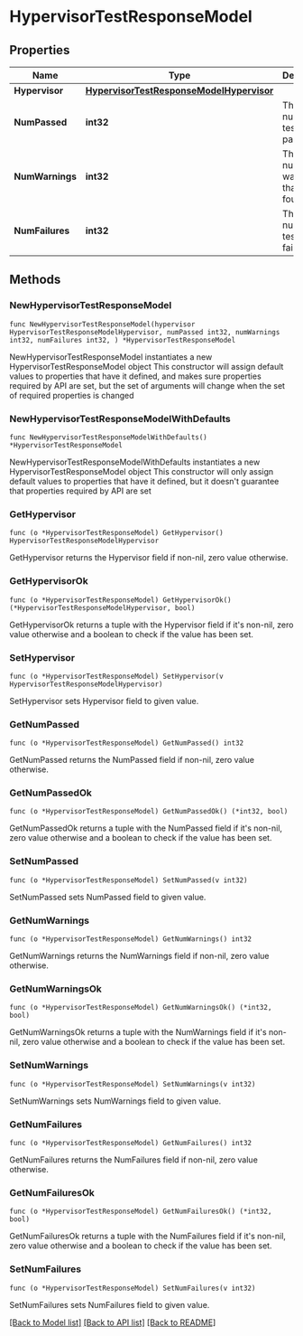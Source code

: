 # HypervisorTestResponseModel

## Properties

Name | Type | Description | Notes
------------ | ------------- | ------------- | -------------
**Hypervisor** | [**HypervisorTestResponseModelHypervisor**](HypervisorTestResponseModelHypervisor.md) |  | 
**NumPassed** | **int32** | The number of tests that passed. | 
**NumWarnings** | **int32** | The number of warnings that were found. | 
**NumFailures** | **int32** | The number of tests that failed. | 

## Methods

### NewHypervisorTestResponseModel

`func NewHypervisorTestResponseModel(hypervisor HypervisorTestResponseModelHypervisor, numPassed int32, numWarnings int32, numFailures int32, ) *HypervisorTestResponseModel`

NewHypervisorTestResponseModel instantiates a new HypervisorTestResponseModel object
This constructor will assign default values to properties that have it defined,
and makes sure properties required by API are set, but the set of arguments
will change when the set of required properties is changed

### NewHypervisorTestResponseModelWithDefaults

`func NewHypervisorTestResponseModelWithDefaults() *HypervisorTestResponseModel`

NewHypervisorTestResponseModelWithDefaults instantiates a new HypervisorTestResponseModel object
This constructor will only assign default values to properties that have it defined,
but it doesn't guarantee that properties required by API are set

### GetHypervisor

`func (o *HypervisorTestResponseModel) GetHypervisor() HypervisorTestResponseModelHypervisor`

GetHypervisor returns the Hypervisor field if non-nil, zero value otherwise.

### GetHypervisorOk

`func (o *HypervisorTestResponseModel) GetHypervisorOk() (*HypervisorTestResponseModelHypervisor, bool)`

GetHypervisorOk returns a tuple with the Hypervisor field if it's non-nil, zero value otherwise
and a boolean to check if the value has been set.

### SetHypervisor

`func (o *HypervisorTestResponseModel) SetHypervisor(v HypervisorTestResponseModelHypervisor)`

SetHypervisor sets Hypervisor field to given value.


### GetNumPassed

`func (o *HypervisorTestResponseModel) GetNumPassed() int32`

GetNumPassed returns the NumPassed field if non-nil, zero value otherwise.

### GetNumPassedOk

`func (o *HypervisorTestResponseModel) GetNumPassedOk() (*int32, bool)`

GetNumPassedOk returns a tuple with the NumPassed field if it's non-nil, zero value otherwise
and a boolean to check if the value has been set.

### SetNumPassed

`func (o *HypervisorTestResponseModel) SetNumPassed(v int32)`

SetNumPassed sets NumPassed field to given value.


### GetNumWarnings

`func (o *HypervisorTestResponseModel) GetNumWarnings() int32`

GetNumWarnings returns the NumWarnings field if non-nil, zero value otherwise.

### GetNumWarningsOk

`func (o *HypervisorTestResponseModel) GetNumWarningsOk() (*int32, bool)`

GetNumWarningsOk returns a tuple with the NumWarnings field if it's non-nil, zero value otherwise
and a boolean to check if the value has been set.

### SetNumWarnings

`func (o *HypervisorTestResponseModel) SetNumWarnings(v int32)`

SetNumWarnings sets NumWarnings field to given value.


### GetNumFailures

`func (o *HypervisorTestResponseModel) GetNumFailures() int32`

GetNumFailures returns the NumFailures field if non-nil, zero value otherwise.

### GetNumFailuresOk

`func (o *HypervisorTestResponseModel) GetNumFailuresOk() (*int32, bool)`

GetNumFailuresOk returns a tuple with the NumFailures field if it's non-nil, zero value otherwise
and a boolean to check if the value has been set.

### SetNumFailures

`func (o *HypervisorTestResponseModel) SetNumFailures(v int32)`

SetNumFailures sets NumFailures field to given value.



[[Back to Model list]](../README.md#documentation-for-models) [[Back to API list]](../README.md#documentation-for-api-endpoints) [[Back to README]](../README.md)


